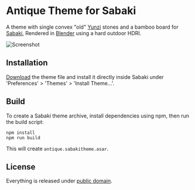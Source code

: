 # Antique Theme for Sabaki

A theme with single convex "old" [Yunzi](https://en.wikipedia.org/wiki/Yunzi) stones and
a bamboo board for [Sabaki](http://sabaki.yichuanshen.de/),
Rendered in [Blender](https://www.blender.org/) using a hard outdoor HDRI.

![Screenshot](AntiqueScreenshot.png)

## Installation

[Download](https://github.com/billhails/SabakiThemes/releases) the theme file and install it directly inside Sabaki
under 'Preferences' > 'Themes' > 'Install Theme...'.

## Build

To create a Sabaki theme archive, install dependencies using npm, then run the build script:

~~~
npm install
npm run build
~~~

This will create `antique.sabakitheme.asar`.

## License

Everything is released under [public domain](http://creativecommons.org/publicdomain/zero/1.0/).
